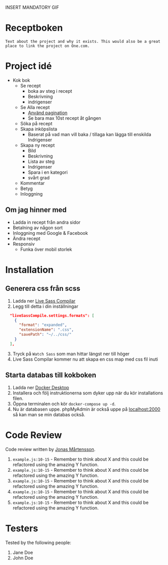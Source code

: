 INSERT MANDATORY GIF

# Receptboken

`Text about the project and why it exists. This would also be a great place to link the project on One.com.`

# Project idé

- Kok bok
  - Se recept
    - boka av steg i recept
    - Beskrivning
    - indrigenser
  - Se Alla recept
    - [Använd pagination](https://www.allphptricks.com/create-simple-pagination-using-php-and-mysqli/)
    - Se bara max 10st recept åt gången
  - Söka på recept
  - Skapa inköpslista
    - Baserat på vad man vill baka / tillaga kan lägga till enskilda Indrigenser
  - Skapa ny recept
    - Bild
    - Beskrivning
    - Lista av steg
    - Indrigenser
    - Spara i en kategori
    - svårt grad
  - Kommentar
  - Betyg
  - Inloggning

## Om jag hinner med

- Ladda in recept från andra sidor
- Betalning av någon sort
- Inloggning med Google & Facebook
- Ändra recept
- Responsiv
  - Funka över mobil storlek

# Installation

## Generera css från scss
1. Ladda ner [Live Sass Compilar](https://marketplace.visualstudio.com/items?itemName=glenn2223.live-sass)
2. Legg till detta i din inställningar 
``` json
  "liveSassCompile.settings.formats": [
    {
      "format": "expanded",
      "extensionName": ".css",
      "savePath": "~/../css/"
    }
  ],
```
3. Tryck på `Watch Sass` som man hittar längst ner till höger
4. Live Sass Compilar kommer nu att skapa en css map med css fil inuti 

## Starta databas till kokboken
1. Ladda ner [Docker Desktop](https://www.docker.com/products/docker-desktop)
2. Installera och följ instruktionerna som dyker upp när du kör installations filen.
3. Öppna terminalen och kör `docker-compose up -d`.  
4. Nu är databasen uppe. phpMyAdmin är också uppe på [localhost:2000](http://localhost:2000) så kan man se min databas också.

# Code Review

Code review written by [Jonas Mårtensson](https://github.com/jonas128).

1. `example.js:10-15` - Remember to think about X and this could be refactored using the amazing Y function.
2. `example.js:10-15` - Remember to think about X and this could be refactored using the amazing Y function.
3. `example.js:10-15` - Remember to think about X and this could be refactored using the amazing Y function.
4. `example.js:10-15` - Remember to think about X and this could be refactored using the amazing Y function.
5. `example.js:10-15` - Remember to think about X and this could be refactored using the amazing Y function.

# Testers

Tested by the following people:

1. Jane Doe
2. John Doe
